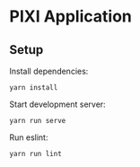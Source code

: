 # PIXI Application

## Setup

Install dependencies:

    yarn install

Start development server:

    yarn run serve

Run eslint:

    yarn run lint
